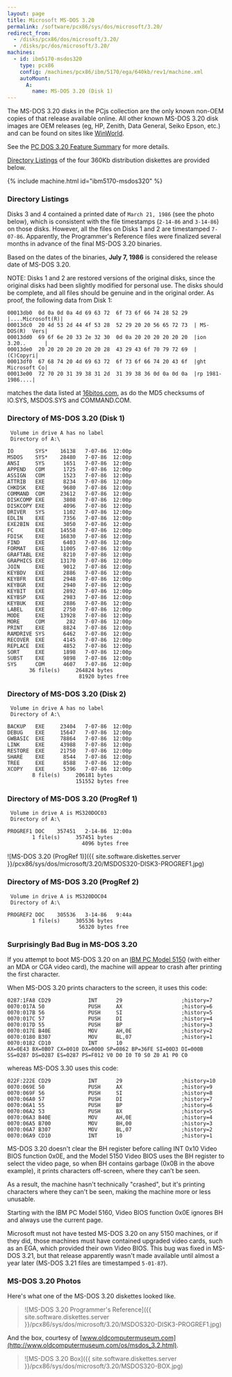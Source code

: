 ```yaml
---
layout: page
title: Microsoft MS-DOS 3.20
permalink: /software/pcx86/sys/dos/microsoft/3.20/
redirect_from:
  - /disks/pcx86/dos/microsoft/3.20/
  - /disks/pc/dos/microsoft/3.20/
machines:
  - id: ibm5170-msdos320
    type: pcx86
    config: /machines/pcx86/ibm/5170/ega/640kb/rev1/machine.xml
    autoMount:
      A:
        name: MS-DOS 3.20 (Disk 1)
---
```


The MS-DOS 3.20 disks in the PCjs collection are the only known non-OEM copies of that release
available online.  All other known MS-DOS 3.20 disk images are OEM releases (eg, HP, Zenith, Data General,
Seiko Epson, etc.) and can be found on sites like [WinWorld](https://winworldpc.com/product/ms-dos/320).

See the [PC DOS 3.20 Feature Summary](/software/pcx86/sys/dos/ibm/3.20/#feature-summary) for more details.

[Directory Listings](#directory-listings) of the four 360Kb distribution diskettes are provided below.

{% include machine.html id="ibm5170-msdos320" %}

### Directory Listings

Disks 3 and 4 contained a printed date of `March 21, 1986` (see the photo below), which is consistent with
the file timestamps (`2-14-86` and `3-14-86`) on those disks.  However, all the files on Disks 1 and 2 are
timestamped `7-07-86`.  Apparently, the Programmer's Reference files were finalized several months in advance
of the final MS-DOS 3.20 binaries.

Based on the dates of the binaries, **July 7, 1986** is considered the release date of MS-DOS 3.20.

NOTE: Disks 1 and 2 are restored versions of the original disks, since the original disks had been slightly
modified for personal use.  The disks should be complete, and all files should be genuine and in the original
order.  As proof, the following data from Disk 1:

	00013db0  0d 0a 0d 0a 4d 69 63 72  6f 73 6f 66 74 28 52 29  |....Microsoft(R)|
	00013dc0  20 4d 53 2d 44 4f 53 28  52 29 20 20 56 65 72 73  | MS-DOS(R)  Vers|
	00013dd0  69 6f 6e 20 33 2e 32 30  0d 0a 20 20 20 20 20 20  |ion 3.20..      |
	00013de0  20 20 20 20 20 20 20 28  43 29 43 6f 70 79 72 69  |       (C)Copyri|
	00013df0  67 68 74 20 4d 69 63 72  6f 73 6f 66 74 20 43 6f  |ght Microsoft Co|
	00013e00  72 70 20 31 39 38 31 2d  31 39 38 36 0d 0a 0d 0a  |rp 1981-1986....|

matches the data listed at [16bitos.com](http://16bitos.com/320ms.htm), as do the MD5 checksums of IO.SYS,
MSDOS.SYS and COMMAND.COM.

### Directory of MS-DOS 3.20 (Disk 1)

     Volume in drive A has no label
     Directory of A:\

    IO       SYS*    16138   7-07-86  12:00p
    MSDOS    SYS*    28480   7-07-86  12:00p
    ANSI     SYS      1651   7-07-86  12:00p
    APPEND   COM      1725   7-07-86  12:00p
    ASSIGN   COM      1523   7-07-86  12:00p
    ATTRIB   EXE      8234   7-07-86  12:00p
    CHKDSK   EXE      9680   7-07-86  12:00p
    COMMAND  COM     23612   7-07-86  12:00p
    DISKCOMP EXE      3808   7-07-86  12:00p
    DISKCOPY EXE      4096   7-07-86  12:00p
    DRIVER   SYS      1102   7-07-86  12:00p
    EDLIN    EXE      7356   7-07-86  12:00p
    EXE2BIN  EXE      3050   7-07-86  12:00p
    FC       EXE     14558   7-07-86  12:00p
    FDISK    EXE     16830   7-07-86  12:00p
    FIND     EXE      6403   7-07-86  12:00p
    FORMAT   EXE     11005   7-07-86  12:00p
    GRAFTABL EXE      8210   7-07-86  12:00p
    GRAPHICS EXE     13170   7-07-86  12:00p
    JOIN     EXE      9012   7-07-86  12:00p
    KEYBDV   EXE      2886   7-07-86  12:00p
    KEYBFR   EXE      2948   7-07-86  12:00p
    KEYBGR   EXE      2940   7-07-86  12:00p
    KEYBIT   EXE      2892   7-07-86  12:00p
    KEYBSP   EXE      2983   7-07-86  12:00p
    KEYBUK   EXE      2886   7-07-86  12:00p
    LABEL    EXE      2750   7-07-86  12:00p
    MODE     EXE     13928   7-07-86  12:00p
    MORE     COM       282   7-07-86  12:00p
    PRINT    EXE      8824   7-07-86  12:00p
    RAMDRIVE SYS      6462   7-07-86  12:00p
    RECOVER  EXE      4145   7-07-86  12:00p
    REPLACE  EXE      4852   7-07-86  12:00p
    SORT     EXE      1898   7-07-86  12:00p
    SUBST    EXE      9898   7-07-86  12:00p
    SYS      COM      4607   7-07-86  12:00p
           36 file(s)     264824 bytes
                           81920 bytes free

### Directory of MS-DOS 3.20 (Disk 2)

     Volume in drive A has no label
     Directory of A:\

    BACKUP   EXE     23404   7-07-86  12:00p
    DEBUG    EXE     15647   7-07-86  12:00p
    GWBASIC  EXE     78864   7-07-86  12:00p
    LINK     EXE     43988   7-07-86  12:00p
    RESTORE  EXE     21750   7-07-86  12:00p
    SHARE    EXE      8544   7-07-86  12:00p
    TREE     EXE      8588   7-07-86  12:00p
    XCOPY    EXE      5396   7-07-86  12:00p
            8 file(s)     206181 bytes
                          151552 bytes free

### Directory of MS-DOS 3.20 (ProgRef 1)

     Volume in drive A is MS320DOC03
     Directory of A:\

    PROGREF1 DOC    357451   2-14-86  12:00a
            1 file(s)     357451 bytes
                            4096 bytes free

![MS-DOS 3.20 (ProgRef 1)]({{ site.software.diskettes.server }}/pcx86/sys/dos/microsoft/3.20/MSDOS320-DISK3-PROGREF1.jpg)

### Directory of MS-DOS 3.20 (ProgRef 2)

     Volume in drive A is MS320DOC04
     Directory of A:\

    PROGREF2 DOC    305536   3-14-86   9:44a
            1 file(s)     305536 bytes
                           56320 bytes free

### Surprisingly Bad Bug in MS-DOS 3.20

If you attempt to boot MS-DOS 3.20 on an [IBM PC Model 5150](/machines/pcx86/ibm/5150/cga/384kb/debugger/machine.xml)
(with either an MDA or CGA video card), the machine will appear to crash after printing the first character.

When MS-DOS 3.20 prints characters to the screen, it uses this code:

	0287:1FA8 CD29            INT      29                   ;history=7
	0070:017A 50              PUSH     AX                   ;history=6
	0070:017B 56              PUSH     SI                   ;history=5
	0070:017C 57              PUSH     DI                   ;history=4
	0070:017D 55              PUSH     BP                   ;history=3
	0070:017E B40E            MOV      AH,0E                ;history=2
	0070:0180 B307            MOV      BL,07                ;history=1
	0070:0182 CD10            INT      10
	AX=0E43 BX=0B07 CX=0010 DX=0000 SP=0862 BP=36FE SI=00D3 DI=000B 
	SS=0287 DS=0287 ES=0287 PS=F012 V0 D0 I0 T0 S0 Z0 A1 P0 C0 

whereas MS-DOS 3.30 uses this code:

	022F:222E CD29            INT      29                   ;history=10
	0070:069E 50              PUSH     AX                   ;history=9
	0070:069F 56              PUSH     SI                   ;history=8
	0070:06A0 57              PUSH     DI                   ;history=7
	0070:06A1 55              PUSH     BP                   ;history=6
	0070:06A2 53              PUSH     BX                   ;history=5
	0070:06A3 B40E            MOV      AH,0E                ;history=4
	0070:06A5 B700            MOV      BH,00                ;history=3
	0070:06A7 B307            MOV      BL,07                ;history=2
	0070:06A9 CD10            INT      10                   ;history=1

MS-DOS 3.20 doesn't clear the BH register before calling INT 0x10 Video BIOS function 0x0E, and the Model 5150 Video
BIOS uses the BH register to select the video page, so when BH contains garbage (0x0B in the above example), it prints
characters off-screen, where they can’t be seen.

As a result, the machine hasn't technically "crashed", but it's printing characters where they can't be seen, making
the machine more or less unusable.

Starting with the IBM PC Model 5160, Video BIOS function 0x0E ignores BH and always use the current page.

Microsoft must not have tested MS-DOS 3.20 on any 5150 machines, or if they did, those machines must have contained
upgraded video cards, such as an EGA, which provided their own Video BIOS.  This bug was fixed in MS-DOS 3.21,
but that release apparently wasn't made available until almost a year later (MS-DOS 3.21 files are timestamped
`5-01-87`).

### MS-DOS 3.20 Photos

Here's what one of the MS-DOS 3.20 diskettes looked like.

> ![MS-DOS 3.20 Programmer's Reference]({{ site.software.diskettes.server }}/pcx86/sys/dos/microsoft/3.20/MSDOS320-DISK3-PROGREF1.jpg)

And the box, courtesy of [www.oldcomputermuseum.com](http://www.oldcomputermuseum.com/os/msdos_3.2.html).

> ![MS-DOS 3.20 Box]({{ site.software.diskettes.server }}/pcx86/sys/dos/microsoft/3.20/MSDOS320-BOX.jpg)
